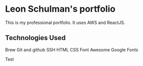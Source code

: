 # Leon Schulman's portfolio

This is my professional portfolio. It uses AWS and ReactJS.

## Technologies Used

Brew
Git and github
SSH
HTML
CSS
Font Awesome
Google Fonts

Test
